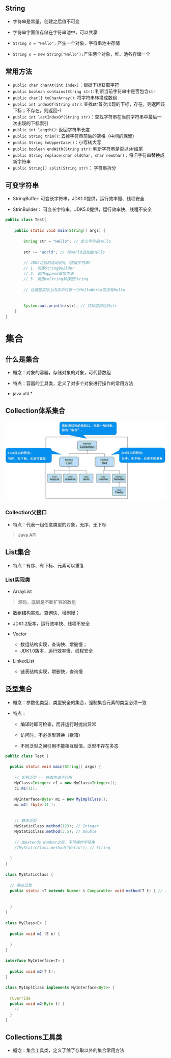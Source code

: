 ## String

- 字符串是常量，创建之后值不可变

- 字符串字面值存储在字符串池中，可以共享

- `String s = "Hello";` 产生一个对象，字符串池中存储

- `String s = new String("Hello");`产生两个对象，堆、池各存储一个

## 常用方法
- `public char charAt(int index)`：根据下标获取字符
- `public boolean contains(String str)`: 判断当前字符串中是否包含`str`
- `public char[] toCharArray()`: 将字符串转换成数组
- `public int indexOf(String str)`: 查找str首次出现的下标，存在，则返回该下标；不存在，则返回-1
- `public int lastIndexOf(String str)`：查找字符串在当前字符串中最后一次出现的下标索引
- `public int length()`: 返回字符串长度
- `public String trim()`: 去掉字符串前后的空格（中间的保留）
- `public String toUpperCase()`：小写转大写
- `public boolean endWith(String str)`: 判断字符串是否以str结尾
- `public String replace(char oldChar, char newChar)`：将旧字符串替换成新字符串
- `public String[] split(String str)`： 字符串拆分

## 可变字符串
- StringBuffer: 可变长字符串，JDK1.0提供，运行效率慢、线程安全

- StrinBuilder： 可变长字符串，JDK5.0提供，运行效率快、线程不安全

```java
public class Test{

    public static void main(String[] args) {

        String str = "Hello"; // 定义字符串Hello

        str += "World"; // 将World追加给Hello

        // JDK5之后的自动优化（拼接字符串）
        // 1. 创建StringBuilder
        // 2. 调用append追加方法
        // 3. 调用toString转换回String

        // 也就是实际上内存中只有一个HelloWorld而没有Hello


        System.out.println(str); // 打印追加后的str
    }
}
```

# 集合

## 什么是集合
- 概念：对象的容器，存储对象的对象，可代替数组

- 特点：容器的工具类，定义了对多个对象进行操作的常用方法

- java.util.*

## Collection体系集合

![](./image/Collection体系集合.png)

### Collection父接口
- 特点：代表一组任意类型的对象，无序、无下标
> Java API

## List集合

- 特点：有序、有下标、元素可以重复

### List实现类
- ArrayList
> 源码，底层是不断扩容的数组
  - 数组结构实现，查询快、增删慢；
  - JDK1.2版本，运行效率快、线程不安全

- Vector
  - 数组结构实现，查询快、增删慢；
  - JDK1.0版本，运行效率慢、线程安全

- LinkedList
  - 链表结构实现，增删快，查询慢

## 泛型集合
- 概念：参数化类型、类型安全的集合，强制集合元素的类型必须一致

- 特点：
  - 编译时即可检查，而非运行时抛出异常

  - 访问时，不必类型转换（拆箱）

  - 不同泛型之间引用不能相互赋值，泛型不存在多态

```java
public class Test {

  public static void main(String[] args) {

    // 实例泛型 -- 静态方法不可用
    MyClass<Integer> c1 = new MyClass<Integer>();
    c1.m1(11);

    MyInterface<Byte> mi = new MyImplClass();
    mi.m2( (byte)11 );


    // 静态泛型
    MyStaticClass.method(123); // Integer
    MyStaticClass.method(3.5); // Double

    // 加extends Number之后，不可操作字符串
    //MyStaticClass.method("Hello"); // String

  }
}

class MyStaticClass {

  // 静态泛型
  public static <T extends Number & Comparable> void method(T t) { // 用作排序


  }
}

class MyClass<E> {

  public void m1 (E e) {

  }
}

interface MyInterface<T> {

  public void m2(T t);
}

class MyImplClass implements MyInterface<Byte> {

  @Override
  public void m2(Byte t) {
    //
  }
} 
```


## Collections工具类

- 概念：集合工具类，定义了除了存取以外的集合常用方法